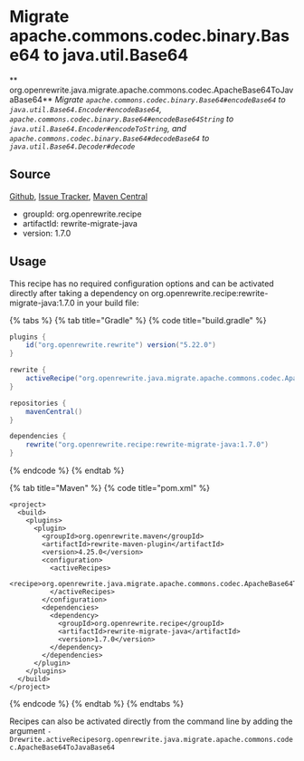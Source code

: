 # Migrate apache.commons.codec.binary.Base64 to java.util.Base64

** org.openrewrite.java.migrate.apache.commons.codec.ApacheBase64ToJavaBase64**
_Migrate `apache.commons.codec.binary.Base64#encodeBase64` to `java.util.Base64.Encoder#encodeBase64`, `apache.commons.codec.binary.Base64#encodeBase64String` to `java.util.Base64.Encoder#encodeToString`, and `apache.commons.codec.binary.Base64#decodeBase64` to `java.util.Base64.Decoder#decode`_

## Source

[Github](https://github.com/openrewrite/rewrite-migrate-java), [Issue Tracker](https://github.com/openrewrite/rewrite-migrate-java/issues), [Maven Central](https://search.maven.org/artifact/org.openrewrite.recipe/rewrite-migrate-java/1.7.0/jar)

* groupId: org.openrewrite.recipe
* artifactId: rewrite-migrate-java
* version: 1.7.0


## Usage

This recipe has no required configuration options and can be activated directly after taking a dependency on org.openrewrite.recipe:rewrite-migrate-java:1.7.0 in your build file:

{% tabs %}
{% tab title="Gradle" %}
{% code title="build.gradle" %}
```groovy
plugins {
    id("org.openrewrite.rewrite") version("5.22.0")
}

rewrite {
    activeRecipe("org.openrewrite.java.migrate.apache.commons.codec.ApacheBase64ToJavaBase64")
}

repositories {
    mavenCentral()
}

dependencies {
    rewrite("org.openrewrite.recipe:rewrite-migrate-java:1.7.0")
}
```
{% endcode %}
{% endtab %}

{% tab title="Maven" %}
{% code title="pom.xml" %}
```markup
<project>
  <build>
    <plugins>
      <plugin>
        <groupId>org.openrewrite.maven</groupId>
        <artifactId>rewrite-maven-plugin</artifactId>
        <version>4.25.0</version>
        <configuration>
          <activeRecipes>
            <recipe>org.openrewrite.java.migrate.apache.commons.codec.ApacheBase64ToJavaBase64</recipe>
          </activeRecipes>
        </configuration>
        <dependencies>
          <dependency>
            <groupId>org.openrewrite.recipe</groupId>
            <artifactId>rewrite-migrate-java</artifactId>
            <version>1.7.0</version>
          </dependency>
        </dependencies>
      </plugin>
    </plugins>
  </build>
</project>
```
{% endcode %}
{% endtab %}
{% endtabs %}

Recipes can also be activated directly from the command line by adding the argument `-Drewrite.activeRecipesorg.openrewrite.java.migrate.apache.commons.codec.ApacheBase64ToJavaBase64`
